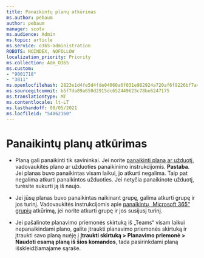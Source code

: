 ```yaml
---
title: Panaikintų planų atkūrimas
ms.author: pebaum
author: pebaum
manager: scotv
ms.audience: Admin
ms.topic: article
ms.service: o365-administration
ROBOTS: NOINDEX, NOFOLLOW
localization_priority: Priority
ms.collection: Adm_O365
ms.custom:
- "9001718"
- "3811"
ms.openlocfilehash: 2823e1d4fe5d4fde04060a6f031e982924a720af6f9226bf7a4c483b72ece5f0
ms.sourcegitcommit: b5f7da89a650d2915dc652449623c78be6247175
ms.translationtype: MT
ms.contentlocale: lt-LT
ms.lasthandoff: 08/05/2021
ms.locfileid: "54062160"
---
```

# <a name="recover-deleted-plans"></a>Panaikintų planų atkūrimas

- Planą gali panaikinti tik savininkai. Jei norite [panaikinti planą ar užduotį](https://support.microsoft.com/office/39e10e78-13f0-446d-94cd-9e562648497a.), vadovaukitės plano ar užduoties panaikinimo instrukcijomis.  **Pastaba**. Jei planas buvo panaikintas visam laikui, jo atkurti negalima. Taip pat negalima atkurti panaikintos užduoties. Jei netyčia panaikinote užduotį, turėsite sukurti ją iš naujo.

- Jei jūsų planas buvo panaikintas naikinant grupę, galima atkurti grupę ir jos turinį. Vadovaukitės instrukcijomis apie [panaikintų „Microsoft 365“ grupių](https://docs.microsoft.com/microsoft-365/admin/create-groups/restore-deleted-group?view=o365-worldwide) atkūrimą, jei norite atkurti grupę ir jos susijusį turinį.

- Jei pašalinote planavimo priemonės skirtuką iš „Teams“ visam laikui nepanaikindami plano, galite įtraukti planavimo priemonės skirtuką ir įtraukti savo planą nuėję į **Įtraukti skirtuką > Planavimo priemonė > Naudoti esamą planą iš šios komandos**, tada pasirinkdami planą išskleidžiamajame sąraše.
